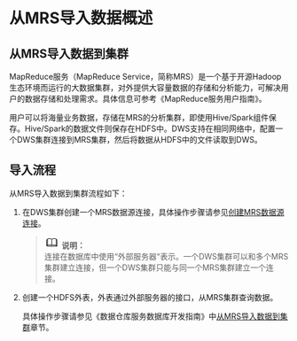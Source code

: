 # 从MRS导入数据概述<a name="zh-cn_topic_0065840553"></a>

## 从MRS导入数据到集群<a name="section34418118183527"></a>

MapReduce服务（MapReduce Service，简称MRS）是一个基于开源Hadoop生态环境而运行的大数据集群，对外提供大容量数据的存储和分析能力，可解决用户的数据存储和处理需求。具体信息可参考《MapReduce服务用户指南》。

用户可以将海量业务数据，存储在MRS的分析集群，即使用Hive/Spark组件保存。Hive/Spark的数据文件则保存在HDFS中。DWS支持在相同网络中，配置一个DWS集群连接到MRS集群，然后将数据从HDFS中的文件读取到DWS。

## 导入流程<a name="section4774472184623"></a>

从MRS导入数据到集群流程如下：

1.  在DWS集群创建一个MRS数据源连接，具体操作步骤请参见[创建MRS数据源连接](创建MRS数据源连接.md)。

    >![](public_sys-resources/icon-note.gif) **说明：**   
    >连接在数据库中使用“外部服务器“表示。一个DWS集群可以和多个MRS集群建立连接，但一个DWS集群只能与同一个MRS集群建立一个连接。  

2.  创建一个HDFS外表，外表通过外部服务器的接口，从MRS集群查询数据。

    具体操作步骤请参见《数据仓库服务数据库开发指南》中[从MRS导入数据到集群](https://support.huaweicloud.com/devg-dws/migrate_data_from_mrs_0001.html)章节。


